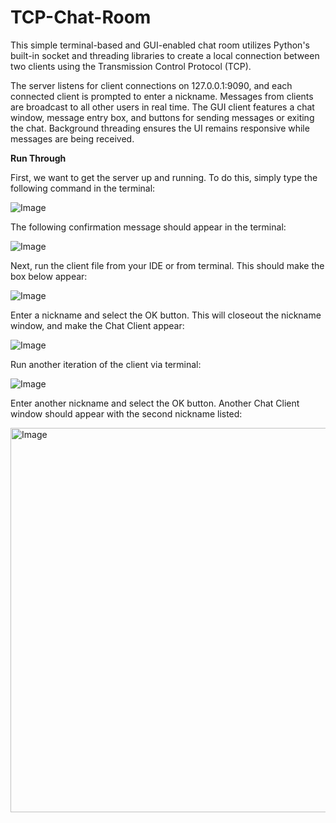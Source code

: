 # TCP-Chat-Room

This simple terminal-based and GUI-enabled chat room utilizes Python's built-in socket and threading libraries to create a local connection between two clients using the Transmission Control Protocol (TCP). 

The server listens for client connections on 127.0.0.1:9090, and each connected client is prompted to enter a nickname. Messages from clients are broadcast to all other users in real time. The GUI client features a chat window, message entry box, and buttons for sending messages or exiting the chat. Background threading ensures the UI remains responsive while messages are being received.

**Run Through**

First, we want to get the server up and running. To do this, simply type the following command in the terminal:

![Image](https://github.com/user-attachments/assets/8923987d-9619-4101-9b89-0edae909b990)

The following confirmation message should appear in the terminal:

![Image](https://github.com/user-attachments/assets/740ce44d-2c47-4afc-8dee-46923a99fcc4)

Next, run the client file from your IDE or from terminal. This should make the box below appear:

![Image](https://github.com/user-attachments/assets/0cbe7276-bcda-4226-8fd2-847a448959b2)

Enter a nickname and select the OK button. This will closeout the nickname window, and make the Chat Client appear:

![Image](https://github.com/user-attachments/assets/784da74c-42c2-48ea-8e36-82f4b23a8104)

Run another iteration of the client via terminal: 

![Image](https://github.com/user-attachments/assets/8558ff2e-0100-4d45-81d3-c02492f75e02)

Enter another nickname and select the OK button. Another Chat Client window should appear with the second nickname listed: 

<img width="615" alt="Image" src="https://github.com/user-attachments/assets/5e603232-ef09-48e0-afb7-486cdfb37989" />


